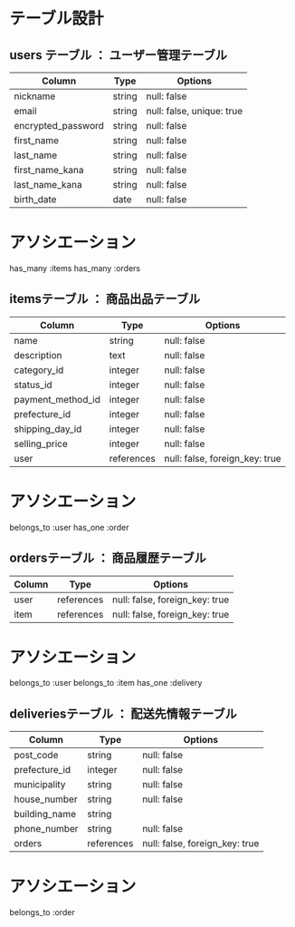 # テーブル設計

## users テーブル ： ユーザー管理テーブル
| Column             | Type    | Options                   |
| ------------------ | ------- | ------------------------- |
| nickname           | string  | null: false               |
| email              | string  | null: false, unique: true |
| encrypted_password | string  | null: false               |
| first_name         | string  | null: false               |
| last_name          | string  | null: false               |
| first_name_kana    | string  | null: false               |
| last_name_kana     | string  | null: false               |
| birth_date         | date    | null: false               |

# アソシエーション
has_many :items
has_many :orders

##  itemsテーブル ： 商品出品テーブル

| Column            | Type       | Options                        |
| --------------    | ---------- | ------------------------------ |
| name              | string     | null: false                    |
| description       | text       | null: false                    |
| category_id       | integer    | null: false                    |
| status_id         | integer    | null: false                    | 
| payment_method_id | integer    | null: false                    |
| prefecture_id     | integer    | null: false                    |
| shipping_day_id   | integer    | null: false                    |
| selling_price     | integer    | null: false                    |
| user              | references | null: false, foreign_key: true |

# アソシエーション
belongs_to :user
has_one :order

## ordersテーブル ： 商品履歴テーブル

| Column        | Type       | Options                        |
| ------------- | ---------- | ------------------------------ |
| user          | references | null: false, foreign_key: true |
| item          | references | null: false, foreign_key: true |

# アソシエーション
belongs_to :user
belongs_to :item
has_one :delivery

## deliveriesテーブル ： 配送先情報テーブル

| Column         | Type    | Options     |
| -------------- | ------- | ----------- |
| post_code      | string  | null: false |
| prefecture_id  | integer | null: false |
| municipality   | string  | null: false |
| house_number   | string  | null: false |
| building_name  | string  |             |
| phone_number   | string  | null: false |
| orders        | references | null: false, foreign_key: true |

# アソシエーション
belongs_to :order
